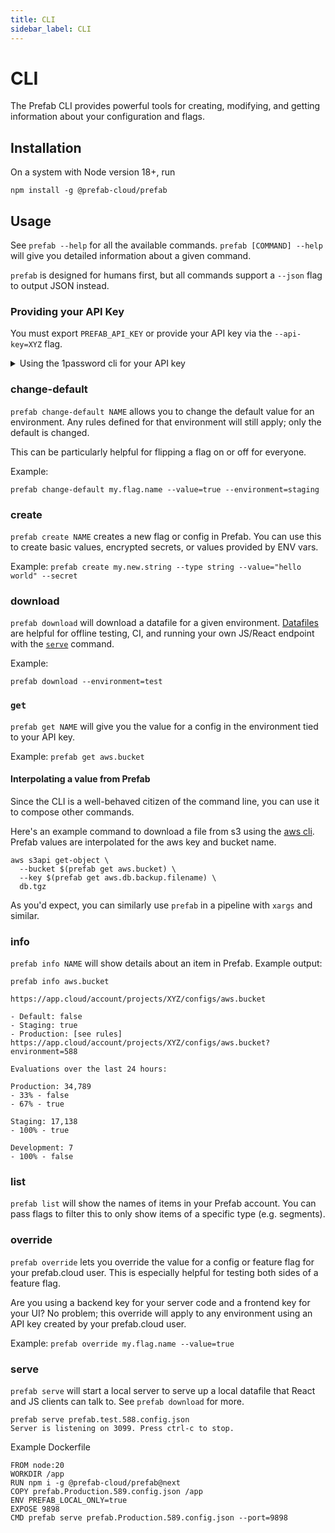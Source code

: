 ```yaml
---
title: CLI
sidebar_label: CLI
---
```


# CLI

The Prefab CLI provides powerful tools for creating, modifying, and getting information about your configuration and flags.

## Installation

On a system with Node version 18+, run

```
npm install -g @prefab-cloud/prefab
```

## Usage

See `prefab --help` for all the available commands. `prefab [COMMAND] --help` will give you detailed information about a given command.

`prefab` is designed for humans first, but all commands support a `--json` flag to output JSON instead.

### Providing your API Key

You must export `PREFAB_API_KEY` or provide your API key via the `--api-key=XYZ` flag.

<details><summary>Using the 1password cli for your API key</summary>

To use the [1password cli](https://developer.1password.com/docs/cli/get-started) for this, you can do the following (replace the `op://...` with the secret reference for your API key).

```
prefab --api-key=(op read "op://Private/Prefab API KEY/credential")
```

</details>

### change-default

`prefab change-default NAME` allows you to change the default value for an environment. Any rules defined for that environment will still apply; only the default is changed.

This can be particularly helpful for flipping a flag on or off for everyone.

Example:

`prefab change-default my.flag.name --value=true --environment=staging`

### create

`prefab create NAME` creates a new flag or config in Prefab. You can use this to create basic values, encrypted secrets, or values provided by ENV vars.

Example: `prefab create my.new.string --type string --value="hello world" --secret`

### download

`prefab download` will download a datafile for a given environment. [Datafiles](/docs/explanations/concepts/testing) are helpful for offline testing, CI, and running your own JS/React endpoint with the [`serve`](#serve) command.

Example:

`prefab download --environment=test`

### `get`

`prefab get NAME` will give you the value for a config in the environment tied to your API key.

Example: `prefab get aws.bucket`

#### Interpolating a value from Prefab

Since the CLI is a well-behaved citizen of the command line, you can use it to compose other commands.

Here's an example command to download a file from s3 using the [aws cli](https://aws.amazon.com/cli/). Prefab values are interpolated for the aws key and bucket name.

```
aws s3api get-object \
  --bucket $(prefab get aws.bucket) \
  --key $(prefab get aws.db.backup.filename) \
  db.tgz
```

As you'd expect, you can similarly use `prefab` in a pipeline with `xargs` and similar.

### info

`prefab info NAME` will show details about an item in Prefab. Example output:

```
prefab info aws.bucket

https://app.cloud/account/projects/XYZ/configs/aws.bucket

- Default: false
- Staging: true
- Production: [see rules] https://app.cloud/account/projects/XYZ/configs/aws.bucket?environment=588

Evaluations over the last 24 hours:

Production: 34,789
- 33% - false
- 67% - true

Staging: 17,138
- 100% - true

Development: 7
- 100% - false
```

### list

`prefab list` will show the names of items in your Prefab account. You can pass flags to filter this to only show items of a specific type (e.g. segments).

### override

`prefab override` lets you override the value for a config or feature flag for your prefab.cloud user. This is especially helpful for testing both sides of a feature flag.

Are you using a backend key for your server code and a frontend key for your UI? No problem; this override will apply to any environment using an API key created by your prefab.cloud user.

Example: `prefab override my.flag.name --value=true`

### serve

`prefab serve` will start a local server to serve up a local datafile that React and JS clients can talk to. See `prefab download` for more.

```
prefab serve prefab.test.588.config.json
Server is listening on 3099. Press ctrl-c to stop.
```

Example Dockerfile

```
FROM node:20
WORKDIR /app
RUN npm i -g @prefab-cloud/prefab@next
COPY prefab.Production.589.config.json /app
ENV PREFAB_LOCAL_ONLY=true
EXPOSE 9898
CMD prefab serve prefab.Production.589.config.json --port=9898
```
